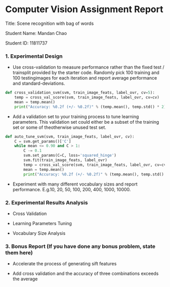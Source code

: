 # Computer Vision Assignment Report

Title: Scene recognition with bag of words

Student Name: Mandan Chao

Student ID: 11811737

### 1. Experimental Design
- Use cross-validation to measure performance rather than the fixed test / trainsplit provided by the starter code. Randomly pick 100 training and 100 testingimages for each iteration and report average performance and standard-deviations.

```python
def cross_validation_svm(svm, train_image_feats, label_ovr, cv=5):
    temp = cross_val_score(svm, train_image_feats, label_ovr, cv=cv)
    mean = temp.mean()
    print("Accuracy: %0.2f (+/- %0.2f)" % (temp.mean(), temp.std() * 2))
```

- Add a validation set to your training process to tune learning parameters. This validation set could either be a subset of the training set or some of theotherwise unused test set.

```python
def auto_tune_svm(svm, train_image_feats, label_ovr, cv):
    C = svm.get_params()['C']
    while mean <= 0.90 and C > 1:
        C -= 0.1
        svm.set_params(C=C, loss='squared_hinge')
        svm.fit(train_image_feats, label_ovr)
        temp = cross_val_score(svm, train_image_feats, label_ovr, cv=cv)
        mean = temp.mean()
        print("Accuracy: %0.2f (+/- %0.2f)" % (temp.mean(), temp.std() * 2))
```

- Experiment with many different vocabulary sizes and report performance. E.g.10, 20, 50, 100, 200, 400, 1000, 10000.




### 2. Experimental Results Analysis

- Cross Validation

- Learning Parameters Tuning

- Vocabulary Size Analysis





### 3. Bonus Report (If you have done any bonus problem, state them here)

- Accelerate the process of generating sift features


- Add cross validation and the accuracy of three combinations exceeds the average

